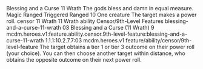 <ability>
  <name>Blessing and a Curse</name>
  <cost>11 Wrath</cost>
  <flavor>The gods bless and damn in equal measure.</flavor>
  <keywords>
    <keyword>Magic</keyword>
    <keyword>Ranged</keyword>
  </keywords>
  <type>Triggered</type>
  <distance>Ranged 10</distance>
  <target>One creature</target>
  <trigger>The target makes a power roll.</trigger>
  <metadata>
    <class>censor</class>
    <cost>11 Wrath</cost>
    <cost_amount>11</cost_amount>
    <cost_resource>Wrath</cost_resource>
    <feature_type>ability</feature_type>
    <file_dpath>Censor/9th-Level Features</file_dpath>
    <item_id>blessing-and-a-curse-11-wrath</item_id>
    <item_index>03</item_index>
    <item_name>Blessing and a Curse (11 Wrath)</item_name>
    <level>9</level>
    <scc>mcdm.heroes.v1:feature.ability.censor.9th-level-feature:blessing-and-a-curse-11-wrath</scc>
    <scdc>1.1.1:10.2.7.7:03</scdc>
    <source>mcdm.heroes.v1</source>
    <type>feature/ability/censor/9th-level-feature</type>
  </metadata>
  <effects>
    <effect type="mundane">The target obtains a tier 1 or tier 3 outcome on their power roll (your choice). You can then choose another target within distance, who obtains the opposite outcome on their next power roll.</effect>
  </effects>
</ability>
